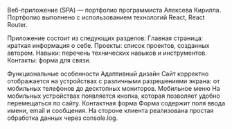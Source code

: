 
Веб-приложение (SPA) — портфолио программиста Алексева Кирилла. Портфолио выполнено с использованием технологий React, React Router.

Приложение состоит из следующих разделов:
Главная страница: краткая информация о себе.
Проекты: список проектов, созданных автором.
Навыки: перечень технических навыков и инструментов.
Контакты: форма для связи.

Функциональные особенности
Адаптивный дизайн
Сайт корректно отображается на устройствах с различными разрешениями экрана: от мобильных телефонов до десктопных мониторов.
Мобильное меню
На мобильных устройствах появляется кнопка, которая позволяет удобно перемещаться по сайту.
Контактная форма
Форма содержит поля ввода имени, email и сообщения. На стороне клиента реализована простая обработка данных через console.log.
